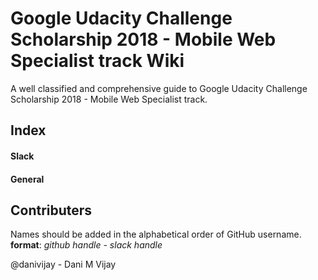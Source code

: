 # Google Udacity Challenge Scholarship 2018 - Mobile Web Specialist track Wiki
A well classified and comprehensive guide to Google Udacity Challenge Scholarship 2018 - Mobile Web Specialist track.

## Index

#### Slack

#### General

## Contributers
Names should be added in the alphabetical order of GitHub username.
**format**: _github handle - slack handle_

@danivijay - Dani M Vijay
